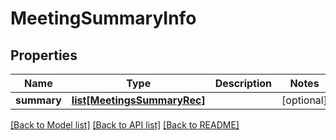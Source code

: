 # MeetingSummaryInfo

## Properties
Name | Type | Description | Notes
------------ | ------------- | ------------- | -------------
**summary** | [**list[MeetingsSummaryRec]**](MeetingsSummaryRec.md) |  | [optional] 

[[Back to Model list]](../README.md#documentation-for-models) [[Back to API list]](../README.md#documentation-for-api-endpoints) [[Back to README]](../README.md)


